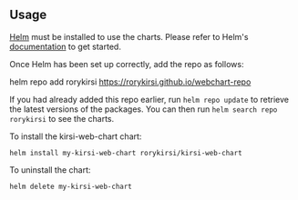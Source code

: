 ## Usage

[Helm](https://helm.sh) must be installed to use the charts.  Please refer to
Helm's [documentation](https://helm.sh/docs) to get started.

Once Helm has been set up correctly, add the repo as follows:

  helm repo add rorykirsi https://rorykirsi.github.io/webchart-repo

If you had already added this repo earlier, run `helm repo update` to retrieve
the latest versions of the packages.  You can then run `helm search repo
rorykirsi` to see the charts.

To install the kirsi-web-chart chart:

    helm install my-kirsi-web-chart rorykirsi/kirsi-web-chart

To uninstall the chart:

    helm delete my-kirsi-web-chart
